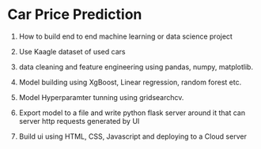 # Car Price Prediction
1) How to build end to end machine learning or data science project

2) Use Kaagle dataset of used cars

3) data cleaning and feature engineering using pandas, numpy, matplotlib.

4) Model building using XgBoost, Linear regression, random  forest etc.

5) Model Hyperparamter tunning using gridsearchcv.

6) Export model to a file and write python flask server around it that can server http requests generated by UI

7) Build ui using HTML, CSS, Javascript and deploying to a Cloud server
